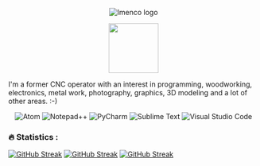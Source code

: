 <p align="center">

<img src="https://user-images.githubusercontent.com/12958670/218051332-5c1debb4-22de-44a4-a1d1-2ce46c9ac9b7.png" alt="Imenco logo">

</p>

<div id="header" align="center">
  <img src="https://media.giphy.com/media/7FrOU9tPbgAZtxV5mb/giphy-downsized-large.gif" width="100"/>
</div>


I'm a former CNC operator with an interest in programming, woodworking, electronics, metal work, photography, graphics, 3D modeling and a lot of other areas. :-)


<p align="center">
<img alt="Atom" src="https://img.shields.io/badge/Atom-%2366595C.svg?style=for-the-badge&logo=atom&logoColor=white"/>
<img alt="Notepad++" src="https://img.shields.io/badge/Notepad++-90E59A.svg?style=for-the-badge&logo=notepad%2b%2b&logoColor=black"/>
<img alt="PyCharm" src="https://img.shields.io/badge/pycharm-143?style=for-the-badge&logo=pycharm&logoColor=black&color=black&labelColor=green"/>
<img alt="Sublime Text" src="https://img.shields.io/badge/sublime_text-%23575757.svg?style=for-the-badge&logo=sublime-text&logoColor=important"/>
<img alt="Visual Studio Code" src="https://img.shields.io/badge/Visual%20Studio%20Code-0078d7.svg?style=for-the-badge&logo=visual-studio-code&logoColor=white"/>
</p>


### :fire: Statistics :
[![GitHub Streak](http://github-readme-streak-stats.herokuapp.com?user=rune-osnes&theme=dark&background=000000)](https://git.io/streak-stats)
[![GitHub Streak](https://github-readme-streak-stats.herokuapp.com?user=rune-osnes&theme=prussian)](https://git.io/streak-stats)
[![GitHub Streak](https://github-readme-streak-stats.herokuapp.com?user=rune-osnes&theme=black-ice)](https://git.io/streak-stats)
